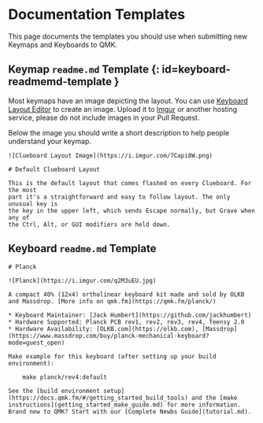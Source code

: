 # Documentation Templates

This page documents the templates you should use when submitting new Keymaps and Keyboards to QMK.

## Keymap `readme.md` Template {: id=keyboard-readmemd-template }

Most keymaps have an image depicting the layout. You can use [Keyboard Layout Editor](https://keyboard-layout-editor.com) to create an image. Upload it to [Imgur](https://imgur.com) or another hosting service, please do not include images in your Pull Request.

Below the image you should write a short description to help people understand your keymap.

```
![Clueboard Layout Image](https://i.imgur.com/7Capi8W.png)

# Default Clueboard Layout

This is the default layout that comes flashed on every Clueboard. For the most
part it's a straightforward and easy to follow layout. The only unusual key is
the key in the upper left, which sends Escape normally, but Grave when any of
the Ctrl, Alt, or GUI modifiers are held down.
```

## Keyboard `readme.md` Template

```
# Planck

![Planck](https://i.imgur.com/q2M3uEU.jpg)

A compact 40% (12x4) ortholinear keyboard kit made and sold by OLKB and Massdrop. [More info on qmk.fm](https://qmk.fm/planck/)

* Keyboard Maintainer: [Jack Humbert](https://github.com/jackhumbert)
* Hardware Supported: Planck PCB rev1, rev2, rev3, rev4, Teensy 2.0
* Hardware Availability: [OLKB.com](https://olkb.com), [Massdrop](https://www.massdrop.com/buy/planck-mechanical-keyboard?mode=guest_open)

Make example for this keyboard (after setting up your build environment):

    make planck/rev4:default

See the [build environment setup](https://docs.qmk.fm/#/getting_started_build_tools) and the [make instructions](getting_started_make_guide.md) for more information. Brand new to QMK? Start with our [Complete Newbs Guide](tutorial.md).
```
